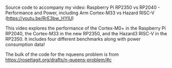 Source code to accompany my video: Raspberry Pi RP2350 vs RP2040 - Performance and Power, including Arm Cortex-M33 vs Hazard RISC-V (https://youtu.be/RrE3bw_HYIU)

This video explores the performance of the Cortex-M0+ in the Raspberry Pi RP2040, the Cortex-M33 in the new RP2350, and the Hazard3 RISC-V in the RP2350. It includes four different benchmarks along with power consumption data!

The bulk of the code for the nqueens problem is from https://rosettagit.org/drafts/n-queens-problem/#c
